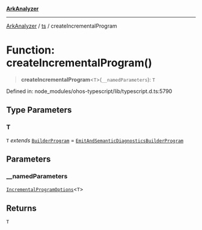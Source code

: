 [**ArkAnalyzer**](../../../../README.md)

***

[ArkAnalyzer](../../../../globals.md) / [ts](../README.md) / createIncrementalProgram

# Function: createIncrementalProgram()

> **createIncrementalProgram**\<`T`\>(`__namedParameters`): `T`

Defined in: node\_modules/ohos-typescript/lib/typescript.d.ts:5790

## Type Parameters

### T

`T` *extends* [`BuilderProgram`](../interfaces/BuilderProgram.md) = [`EmitAndSemanticDiagnosticsBuilderProgram`](../interfaces/EmitAndSemanticDiagnosticsBuilderProgram.md)

## Parameters

### \_\_namedParameters

[`IncrementalProgramOptions`](../interfaces/IncrementalProgramOptions.md)\<`T`\>

## Returns

`T`
